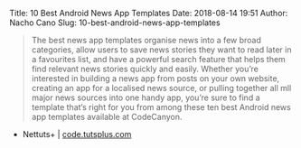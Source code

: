Title: 10 Best Android News App Templates
Date: 2018-08-14 19:51
Author: Nacho Cano
Slug: 10-best-android-news-app-templates

> The best news app templates organise news into a few broad categories, allow
> users to save news stories they want to read later in a favourites list, and
> have a powerful search feature that helps them find relevant news stories
> quickly and easily. Whether you’re interested in building a news app from
> posts on your own website, creating an app for a localised news source, or
> pulling together all mll major news sources into one handy app, you’re sure
> to find a template that’s right for you from among these ten best Android
> news app templates available at CodeCanyon.

- Nettuts+ | [code.tutsplus.com][]

  [code.tutsplus.com]: https://code.tutsplus.com/articles/best-android-news-app-templates--cms-31510
    "10 Best Android News App Templates"

